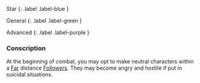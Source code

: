 
Star
{: .label .label-blue }

General
{: .label .label-green }

Advanced
{: .label .label-purple }
### Conscription

At the beginning of combat, you may opt to make neutral characters within a [Far](Game/Core/Movement#Far) distance [Followers](Core/Terminology#Follower). They may become angry and hostile if put in suicidal situations.
